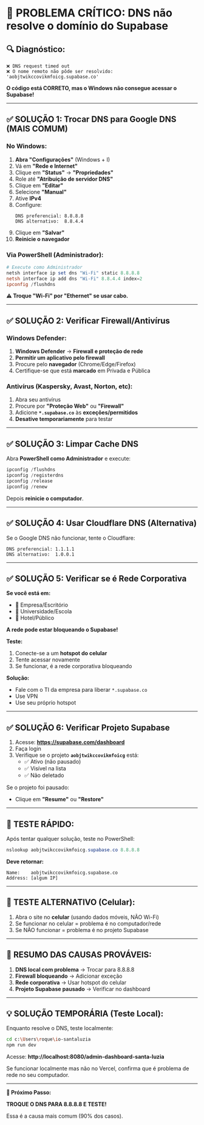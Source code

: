 # 🚨 PROBLEMA CRÍTICO: DNS não resolve o domínio do Supabase

## 🔍 Diagnóstico:

```
❌ DNS request timed out
❌ O nome remoto não pôde ser resolvido: 'aobjtwikccovikmfoicg.supabase.co'
```

**O código está CORRETO, mas o Windows não consegue acessar o Supabase!**

---

## ✅ SOLUÇÃO 1: Trocar DNS para Google DNS (MAIS COMUM)

### **No Windows:**

1. **Abra "Configurações"** (Windows + I)
2. Vá em **"Rede e Internet"**
3. Clique em **"Status"** → **"Propriedades"**
4. Role até **"Atribuição de servidor DNS"**
5. Clique em **"Editar"**
6. Selecione **"Manual"**
7. Ative **IPv4**
8. Configure:
   ```
   DNS preferencial: 8.8.8.8
   DNS alternativo:  8.8.4.4
   ```
9. Clique em **"Salvar"**
10. **Reinicie o navegador**

### **Via PowerShell (Administrador):**

```powershell
# Execute como Administrador
netsh interface ip set dns "Wi-Fi" static 8.8.8.8
netsh interface ip add dns "Wi-Fi" 8.8.4.4 index=2
ipconfig /flushdns
```

**⚠️ Troque "Wi-Fi" por "Ethernet" se usar cabo.**

---

## ✅ SOLUÇÃO 2: Verificar Firewall/Antivírus

### **Windows Defender:**

1. **Windows Defender** → **Firewall e proteção de rede**
2. **Permitir um aplicativo pelo firewall**
3. Procure pelo **navegador** (Chrome/Edge/Firefox)
4. Certifique-se que está **marcado** em Privada e Pública

### **Antivírus (Kaspersky, Avast, Norton, etc):**

1. Abra seu antivírus
2. Procure por **"Proteção Web"** ou **"Firewall"**
3. Adicione **`*.supabase.co`** às **exceções/permitidos**
4. **Desative temporariamente** para testar

---

## ✅ SOLUÇÃO 3: Limpar Cache DNS

Abra **PowerShell como Administrador** e execute:

```powershell
ipconfig /flushdns
ipconfig /registerdns
ipconfig /release
ipconfig /renew
```

Depois **reinicie o computador**.

---

## ✅ SOLUÇÃO 4: Usar Cloudflare DNS (Alternativa)

Se o Google DNS não funcionar, tente o Cloudflare:

```
DNS preferencial: 1.1.1.1
DNS alternativo:  1.0.0.1
```

---

## ✅ SOLUÇÃO 5: Verificar se é Rede Corporativa

**Se você está em:**
- 🏢 Empresa/Escritório
- 🏫 Universidade/Escola
- 🏨 Hotel/Público

**A rede pode estar bloqueando o Supabase!**

**Teste:**
1. Conecte-se a um **hotspot do celular**
2. Tente acessar novamente
3. Se funcionar, é a rede corporativa bloqueando

**Solução:**
- Fale com o TI da empresa para liberar `*.supabase.co`
- Use VPN
- Use seu próprio hotspot

---

## ✅ SOLUÇÃO 6: Verificar Projeto Supabase

1. Acesse: **https://supabase.com/dashboard**
2. Faça login
3. Verifique se o projeto **`aobjtwikccovikmfoicg`** está:
   - ✅ Ativo (não pausado)
   - ✅ Visível na lista
   - ✅ Não deletado

Se o projeto foi pausado:
- Clique em **"Resume"** ou **"Restore"**

---

## 🧪 TESTE RÁPIDO:

Após tentar qualquer solução, teste no PowerShell:

```powershell
nslookup aobjtwikccovikmfoicg.supabase.co 8.8.8.8
```

**Deve retornar:**
```
Name:    aobjtwikccovikmfoicg.supabase.co
Address: [algum IP]
```

---

## 📱 TESTE ALTERNATIVO (Celular):

1. Abra o site no **celular** (usando dados móveis, NÃO Wi-Fi)
2. Se funcionar no celular = problema é no computador/rede
3. Se NÃO funcionar = problema é no projeto Supabase

---

## 🎯 RESUMO DAS CAUSAS PROVÁVEIS:

1. **DNS local com problema** → Trocar para 8.8.8.8
2. **Firewall bloqueando** → Adicionar exceção
3. **Rede corporativa** → Usar hotspot do celular
4. **Projeto Supabase pausado** → Verificar no dashboard

---

## 💡 SOLUÇÃO TEMPORÁRIA (Teste Local):

Enquanto resolve o DNS, teste localmente:

```bash
cd c:\Users\roque\io-santaluzia
npm run dev
```

Acesse: **http://localhost:8080/admin-dashboard-santa-luzia**

Se funcionar localmente mas não no Vercel, confirma que é problema de rede no seu computador.

---

**🔧 Próximo Passo:**

**TROQUE O DNS PARA 8.8.8.8 E TESTE!**

Essa é a causa mais comum (90% dos casos).

